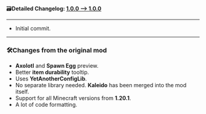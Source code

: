 🗃️**Detailed Changelog: [1.0.0 --> 1.0.0](https://github.com/UltimatChamp/BetterGrassify/compare/1.0.0+fabric.1.21.4...1.0.0+fabric.1.21.4)**

<hr>

- Initial commit.

<hr>

### 🛠️Changes from the original mod

- **Axolotl** and **Spawn Egg** preview.
- Better **item durability** tooltip.
- Uses **YetAnotherConfigLib**.
- No separate library needed. **Kaleido** has been merged into the mod itself.
- Support for all Minecraft versions from **1.20.1**. 
- A lot of code formatting.
